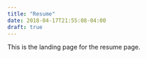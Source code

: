 ```yaml
---
title: "Resume"
date: 2018-04-17T21:55:08-04:00
draft: true
---
```

This is the landing page for the resume page.
